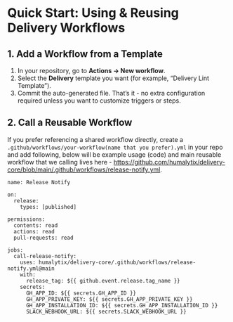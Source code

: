# Quick Start: Using & Reusing Delivery Workflows

## 1. Add a Workflow from a Template
1. In your repository, go to **Actions → New workflow**.
2. Select the **Delivery** template you want (for example, “Delivery Lint Template”).
3. Commit the auto-generated file. That’s it - no extra configuration required unless you want to customize triggers or steps.

## 2. Call a Reusable Workflow
If you prefer referencing a shared workflow directly, create a `.github/workflows/your-workflow(name that you prefer).yml` in your repo and add following, below will be example usage (code) and main reusable workflow that we calling lives here - https://github.com/humalytix/delivery-core/blob/main/.github/workflows/release-notify.yml.

```
name: Release Notify

on:
  release:
    types: [published]

permissions:
  contents: read
  actions: read
  pull-requests: read

jobs:
  call-release-notify:
    uses: humalytix/delivery-core/.github/workflows/release-notify.yml@main
    with:
      release_tag: ${{ github.event.release.tag_name }}
    secrets:
      GH_APP_ID: ${{ secrets.GH_APP_ID }}
      GH_APP_PRIVATE_KEY: ${{ secrets.GH_APP_PRIVATE_KEY }}
      GH_APP_INSTALLATION_ID: ${{ secrets.GH_APP_INSTALLATION_ID }}
      SLACK_WEBHOOK_URL: ${{ secrets.SLACK_WEBHOOK_URL }}
```
